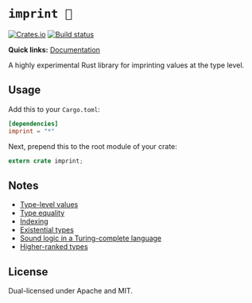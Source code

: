 # `imprint 🐾`

[![Crates.io](https://img.shields.io/crates/v/imprint.svg)](https://crates.io/crates/imprint)
[![Build status](https://github.com/Rufflewind/imprint/actions/workflows/build.yml/badge.svg)](https://github.com/Rufflewind/imprint/actions/workflows/build.yml)

**Quick links:** [Documentation](https://rufflewind.com/imprint)

A highly experimental Rust library for imprinting values at the type level.

## Usage

Add this to your `Cargo.toml`:

~~~toml
[dependencies]
imprint = "*"
~~~

Next, prepend this to the root module of your crate:

~~~rust
extern crate imprint;
~~~

## Notes

  - [Type-level values](docs/type-level-values.md)
  - [Type equality](docs/type-equality.md)
  - [Indexing](docs/indexing.md)
  - [Existential types](docs/existential-types.md)
  - [Sound logic in a Turing-complete language](docs/sound-logic-in-a-turing-complete-language.md)
  - [Higher-ranked types](docs/higher-ranked-types.md)

## License

Dual-licensed under Apache and MIT.

